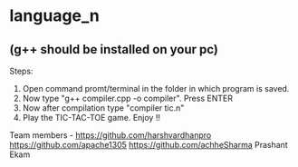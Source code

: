 # language_n
## (g++ should be installed on your pc)
Steps:
1. Open command promt/terminal in the folder in which program is saved.
2. Now type "g++ compiler.cpp -o compiler". Press ENTER
3. Now after compilation type "compiler tic.n"
4. Play the TIC-TAC-TOE game. Enjoy !!

Team members - https://github.com/harshvardhanpro
               https://github.com/apache1305
               https://github.com/achheSharma
               Prashant
               Ekam
               
